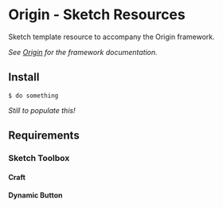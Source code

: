 # Origin - Sketch Resources

Sketch template resource to accompany the Origin framework.


*See [Origin](http://fac.github.io/origin/) for the framework documentation.*


## Install

```
$ do something
```

*Still to populate this!*


## Requirements

### Sketch Toolbox

#### Craft

#### Dynamic Button

